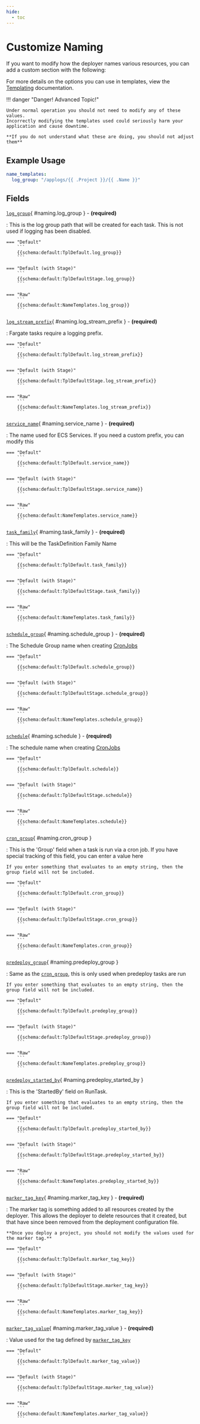 ```yaml
---
hide:
  - toc
---
```


# Customize Naming

If you want to modify how the deployer names various resources, you can add a custom section with the following:

For more details on the options you can use in templates, view the [Templating](../templating.md) documentation.


!!! danger "Danger! Advanced Topic!"

    Under normal operation you should not need to modify any of these values.
    Incorrectly modifying the templates used could seriously harm your application and cause downtime.

    **If you do not understand what these are doing, you should not adjust them**


## Example Usage

```yaml
name_templates:
  log_group: "/applogs/{{ .Project }}/{{ .Name }}"
```

## Fields

[`log_group`](#naming.log_group){ #naming.log_group } - **(required)**

:   This is the log group path that will be created for each task.
    This is not used if logging has been disabled.

    === "Default"
        ```
        {{schema:default:TplDefault.log_group}}
        ```

    === "Default (with Stage)"
        ```
        {{schema:default:TplDefaultStage.log_group}}
        ```

    === "Raw"
        ```
        {{schema:default:NameTemplates.log_group}}
        ```

[`log_stream_prefix`](#naming.log_stream_prefix){ #naming.log_stream_prefix } - **(required)**

:   Fargate tasks require a logging prefix.

    === "Default"
        ```
        {{schema:default:TplDefault.log_stream_prefix}}
        ```
    
    === "Default (with Stage)"
        ```
        {{schema:default:TplDefaultStage.log_stream_prefix}}
        ```

    === "Raw"
        ```
        {{schema:default:NameTemplates.log_stream_prefix}}
        ```

[`service_name`](#naming.service_name){ #naming.service_name } - **(required)**

:   The name used for ECS Services. If you need a custom prefix, you can modify this

    === "Default"
        ```
        {{schema:default:TplDefault.service_name}}
        ```
    
    === "Default (with Stage)"
        ```
        {{schema:default:TplDefaultStage.service_name}}
        ```

    === "Raw"
        ```
        {{schema:default:NameTemplates.service_name}}
        ```

[`task_family`](#naming.task_family){ #naming.task_family } - **(required)**

:   This will be the TaskDefinition Family Name

    === "Default"
        ```
        {{schema:default:TplDefault.task_family}}
        ```
    
    === "Default (with Stage)"
        ```
        {{schema:default:TplDefaultStage.task_family}}
        ```

    === "Raw"
        ```
        {{schema:default:NameTemplates.task_family}}
        ```

[`schedule_group`](#naming.schedule_group){ #naming.schedule_group } - **(required)**

:   The Schedule Group name when creating [CronJobs](cronjobs.md)

    === "Default"
        ```
        {{schema:default:TplDefault.schedule_group}}
        ```
    
    === "Default (with Stage)"
        ```
        {{schema:default:TplDefaultStage.schedule_group}}
        ```

    === "Raw"
        ```
        {{schema:default:NameTemplates.schedule_group}}
        ```

[`schedule`](#naming.schedule){ #naming.schedule } - **(required)**

:   The schedule name when creating [CronJobs](cronjobs.md)

    === "Default"
        ```
        {{schema:default:TplDefault.schedule}}
        ```
    
    === "Default (with Stage)"
        ```
        {{schema:default:TplDefaultStage.schedule}}
        ```

    === "Raw"
        ```
        {{schema:default:NameTemplates.schedule}}
        ```
<!-- 
[`cron_rule`](#naming.cron_rule){ #naming.cron_rule } - **(required)**

:   The EventBridge rule name when creating [CronJobs](cronjobs.md)

    === "Default"
        ```
        {{schema:default:TplDefault.cron_rule}}
        ```
    
    === "Default (with Stage)"
        ```
        {{schema:default:TplDefaultStage.cron_rule}}
        ```

    === "Raw"
        ```
        {{schema:default:NameTemplates.cron_rule}}
        ```

[`cron_target`](#naming.cron_target){ #naming.cron_target } - **(required)**

:   The EventBridge target name when creating [CronJobs](cronjobs.md)

    === "Default"
        ```
        {{schema:default:TplDefault.cron_target}}
        ```
    
    === "Default (with Stage)"
        ```
        {{schema:default:TplDefaultStage.cron_target}}
        ```

    === "Raw"
        ```
        {{schema:default:NameTemplates.cron_target}}
        ```
-->

[`cron_group`](#naming.cron_group){ #naming.cron_group }

:   This is the 'Group' field when a task is run via a cron job.
    If you have special tracking of this field, you can enter a value here

    If you enter something that evaluates to an empty string, then the group field will not be included.

    === "Default"
        ```
        {{schema:default:TplDefault.cron_group}}
        ```
    
    === "Default (with Stage)"
        ```
        {{schema:default:TplDefaultStage.cron_group}}
        ```

    === "Raw"
        ```
        {{schema:default:NameTemplates.cron_group}}
        ```

[`predeploy_group`](#naming.predeploy_group){ #naming.predeploy_group }

:   Same as the [`cron_group`](#naming.cron_group), this is only used when predeploy tasks are run

    If you enter something that evaluates to an empty string, then the group field will not be included.

    === "Default"
        ```
        {{schema:default:TplDefault.predeploy_group}}
        ```
    
    === "Default (with Stage)"
        ```
        {{schema:default:TplDefaultStage.predeploy_group}}
        ```

    === "Raw"
        ```
        {{schema:default:NameTemplates.predeploy_group}}
        ```

[`predeploy_started_by`](#naming.predeploy_started_by){ #naming.predeploy_started_by }

:   This is the 'StartedBy' field on RunTask.

    If you enter something that evaluates to an empty string, then the group field will not be included.

    === "Default"
        ```
        {{schema:default:TplDefault.predeploy_started_by}}
        ```
    
    === "Default (with Stage)"
        ```
        {{schema:default:TplDefaultStage.predeploy_started_by}}
        ```

    === "Raw"
        ```
        {{schema:default:NameTemplates.predeploy_started_by}}
        ```

[`marker_tag_key`](#naming.marker_tag_key){ #naming.marker_tag_key } - **(required)**

:   The marker tag is something added to all resources created by the deployer.
    This allows the deployer to delete resources that it created, but that have since been removed from the deployment configuration file.
  
    **Once you deploy a project, you should not modify the values used for the marker tag.**

    === "Default"
        ```
        {{schema:default:TplDefault.marker_tag_key}}
        ```
    
    === "Default (with Stage)"
        ```
        {{schema:default:TplDefaultStage.marker_tag_key}}
        ```

    === "Raw"
        ```
        {{schema:default:NameTemplates.marker_tag_key}}
        ```

[`marker_tag_value`](#naming.marker_tag_value){ #naming.marker_tag_value } - **(required)**

:   Value used for the tag defined by [`marker_tag_key`](#naming.marker_tag_key)

    === "Default"
        ```
        {{schema:default:TplDefault.marker_tag_value}}
        ```
    
    === "Default (with Stage)"
        ```
        {{schema:default:TplDefaultStage.marker_tag_value}}
        ```

    === "Raw"
        ```
        {{schema:default:NameTemplates.marker_tag_value}}
        ```

